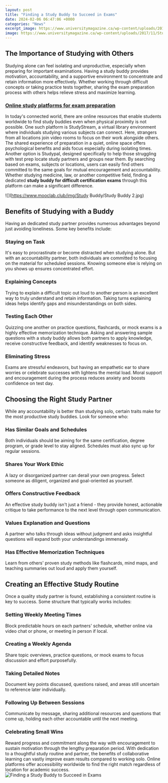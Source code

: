 ```yaml
---
layout: post
title: "Finding a Study Buddy to Succeed in Exams"
date: 2024-02-06 06:47:06 +0000
categories: "News"
excerpt_image: https://www.universitymagazine.ca/wp-content/uploads/2017/11/Study-buddies-768x510.jpg
image: https://www.universitymagazine.ca/wp-content/uploads/2017/11/Study-buddies-768x510.jpg
---
```


## The Importance of Studying with Others
Studying alone can feel isolating and unproductive, especially when preparing for important examinations. Having a study buddy provides motivation, accountability, and a supportive environment to concentrate and retain information more effectively. Whether working through difficult concepts or taking practice tests together, sharing the exam preparation process with others helps relieve stress and maximize learning.
### [Online study platforms for exam preparation](https://store.fi.io.vn/collection/abbate)
In today's connected world, there are online resources that enable students worldwide to find study buddies even when physical proximity is not possible. One such platform is StudyStream, a virtual library environment where individuals studying various subjects can connect. Here, strangers from all locations join video rooms to focus on their work alongside others. The shared experience of preparation in a quiet, online space offers psychological benefits and aids focus especially during isolating times. 
Another option is Studypal, designed specifically to help those struggling with test prep locate study partners and groups near them. By searching based on exams, subjects or locations, users can easily find others committed to the same goals for mutual encouragement and accountability. Whether studying medicine, law, or another competitive field, finding a dedicated **study buddy for difficult certification exams** through this platform can make a significant difference.

![](https://www.mooclab.club/img/Study Buddy/Study Buddy 2.jpg)
## Benefits of Studying with a Buddy
Having an dedicated study partner provides numerous advantages beyond just avoiding loneliness. Some key benefits include:
### Staying on Task 
It's easy to procrastinate or become distracted when studying alone. But with an accountability partner, both individuals are committed to focusing on the material for scheduled sessions. Knowing someone else is relying on you shows up ensures concentrated effort.
### Explaining Concepts 
Trying to explain a difficult topic out loud to another person is an excellent way to truly understand and retain information. Taking turns explaining ideas helps identify gaps and misunderstandings on both sides.
### Testing Each Other 
Quizzing one another on practice questions, flashcards, or mock exams is a highly effective memorization technique. Asking and answering sample questions with a study buddy allows both partners to apply knowledge, receive constructive feedback, and identify weaknesses to focus on. 
### Eliminating Stress 
Exams are stressful endeavors, but having an empathetic ear to share worries or celebrate successes with lightens the mental load. Moral support and encouragement during the process reduces anxiety and boosts confidence on test day.
## Choosing the Right Study Partner
While any accountability is better than studying solo, certain traits make for the most productive study buddies. Look for someone who:
### Has Similar Goals and Schedules
Both individuals should be aiming for the same certification, degree program, or grade level to stay aligned. Schedules must also sync up for regular sessions.
### Shares Your Work Ethic  
A lazy or disorganized partner can derail your own progress. Select someone as diligent, organized and goal-oriented as yourself.
### Offers Constructive Feedback
An effective study buddy isn't just a friend - they provide honest, actionable critique to take performance to the next level through open communication. 
### Values Explanation and Questions
A partner who talks through ideas without judgment and asks insightful questions will expand both your understandings immensely. 
### Has Effective Memorization Techniques  
Learn from others' proven study methods like flashcards, mind maps, and teaching summaries out loud and apply them yourself.
## Creating an Effective Study Routine
Once a quality study partner is found, establishing a consistent routine is key to success. Some structure that typically works includes:
### Setting Weekly Meeting Times
Block predictable hours on each partners' schedule, whether online via video chat or phone, or meeting in person if local. 
### Creating a Weekly Agenda  
Share topic overviews, practice questions, or mock exams to focus discussion and effort purposefully. 
### Taking Detailed Notes 
Document key points discussed, questions raised, and areas still uncertain to reference later individually. 
### Following Up Between Sessions
Communicate by message, sharing additional resources and questions that come up, holding each other accountable until the next meeting.
### Celebrating Small Wins 
Reward progress and commitment along the way with encouragement to sustain motivation through the lengthy preparation period.
With dedication to a thoughtful study routine and partner, the benefits of collaborative learning can vastly improve exam results compared to working solo. Online platforms offer accessibility worldwide to find the right match regardless of location for academic success.
![Finding a Study Buddy to Succeed in Exams](https://www.universitymagazine.ca/wp-content/uploads/2017/11/Study-buddies-768x510.jpg)